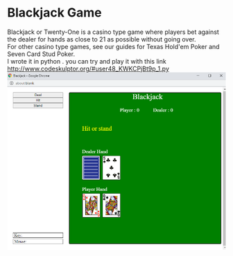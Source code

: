 # Blackjack Game
Blackjack or Twenty-One is a casino type game where players bet against the dealer for hands as close to 21 as possible without going over.
<br>
For other casino type games, see our guides for Texas Hold'em Poker and Seven Card Stud Poker.
<br>
I wrote it in python . you can try and play it with this link 
http://www.codeskulptor.org/#user48_KWKCPjBt9p_1.py
![](https://github.com/ziad-awad/pythonGames/blob/main/Blackjack/img/blackjack.PNG)
